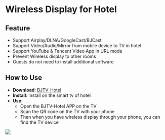 # Wireless Display for Hotel     

## Feature

* Support Airplay/DLNA/GoogleCast/BJCast      
* Support Video/Audio/Mirror from mobile device to TV in hotel             
* Support YouTube & Tencent Video App in URL mode
* Prevent Wireless display  to other rooms          
* Guests do not need to install additional software                                                    

## How to Use  

* **Download**: [BJTV-Hotel](https://github.com/WirelessPresentation/WirelessDisplay/releases/download/TV-Hotel/BJTV-Hotel-1.0.31.2-release.apk)
* **Install**:  Install on the smart tv of hotel          
* **Use**: 
  * Open the BJTV-Hotel APP on the TV                
  * Scan the QR code on the TV with your phone                        
  * Then when you have wireless display through your phone, you can find the TV device                                 



![](https://github.com/WirelessPresentation/WirelessDisplay/blob/main/zimg/BJTV-Hotel.png)
